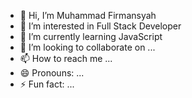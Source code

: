 - 👋 Hi, I’m Muhammad Firmansyah
- 👀 I’m interested in Full Stack Developer
- 🌱 I’m currently learning JavaScript
- 💞️ I’m looking to collaborate on ...
- 📫 How to reach me ...
- 😄 Pronouns: ...
- ⚡ Fun fact: ...

<!---
kazuselalaungoding/kazuselalaungoding is a ✨ special ✨ repository because its `README.md` (this file) appears on your GitHub profile.
You can click the Preview link to take a look at your changes.
--->
